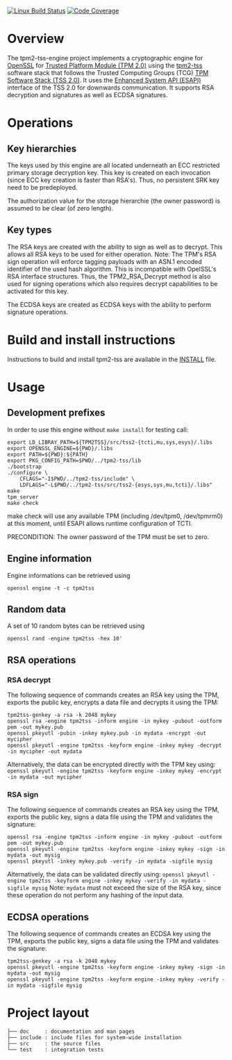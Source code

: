 [![Linux Build Status](https://travis-ci.org/tpm2-software/tpm2-tss-engine.svg?branch=master)](https://travis-ci.org/tpm2-software/tpm2-tss-engine)
[![Code Coverage](https://codecov.io/gh/tpm2-software/tpm2-tss-engine/branch/master/graph/badge.svg)](https://codecov.io/gh/tpm2-software/tpm2-tss-engine)

# Overview
The tpm2-tss-engine project implements a cryptographic engine for
[OpenSSL](https://www.openssl.org) for
[Trusted Platform Module (TPM 2.0)](https://trustedcomputinggroup.org/work-groups/trusted-platform-module/)
using the [tpm2-tss](https://www.github.org/tpm2-software/tpm2-tss) software stack
that follows the Trusted Computing Groups (TCG) 
[TPM Software Stack (TSS 2.0)](https://trustedcomputinggroup.org/work-groups/software-stack/).
It uses the 
[Enhanced System API (ESAPI)](https://trustedcomputinggroup.org/wp-content/uploads/TSS_ESAPI_Version-0.9_Revision-04_reviewEND030918.pdf)
interface of the TSS 2.0 for downwards communication.
It supports RSA decryption and signatures as well as ECDSA signatures.

# Operations

## Key hierarchies
The keys used by this engine are all located underneath an ECC restricted
primary storage decryption key. This key is created on each invocation (since
ECC key creation is faster than RSA's). Thus, no persistent SRK key need to be
predeployed.

The authorization value for the storage hierarchie (the owner password) is
assumed to be clear (of zero length).

## Key types
The RSA keys are created with the ability to sign as well as to decrypt.
This allows all RSA keys to be used for either operation.
Note: The TPM's RSA sign operation will enforce tagging payloads with an ASN.1
encoded identifier of the used hash algorithm. This is incompatible with
OpelSSL's RSA interface structures. Thus, the TPM2_RSA_Decrypt method is also
used for signing operations which also requires decrypt capabilities to be
activated for this key.

The ECDSA keys are created as ECDSA keys with the ability to perform signature
operations.

# Build and install instructions
Instructions to build and install tpm2-tss are available in the
[INSTALL](INSTALL.md) file.

# Usage

## Development prefixes
In order to use this engine without `make install` for testing call:
```
export LD_LIBRAY_PATH=${TPM2TSS}/src/tss2-{tcti,mu,sys,esys}/.libs
export OPENSSL_ENGINE=${PWD}/.libs
export PATH=${PWD}:${PATH}
export PKG_CONFIG_PATH=$PWD/../tpm2-tss/lib
./bootstrap
./configure \
    CFLAGS="-I$PWD/../tpm2-tss/include" \
    LDFLAGS="-L$PWD/../tpm2-tss/src/tss2-{esys,sys,mu,tcti}/.libs"
make
tpm_server
make check
```
make check will use any available TPM (including /dev/tpm0,
/dev/tpmrm0) at this moment, until ESAPI allows runtime configuration of TCTI.

PRECONDITION: The owner password of the TPM must be set to zero.

## Engine information
Engine informations can be retrieved using
```
openssl engine -t -c tpm2tss
```

## Random data
A set of 10 random bytes can be retrieved using
```
openssl rand -engine tpm2tss -hex 10'
```

## RSA operations

### RSA decrypt
The following sequence of commands creates an RSA key using the TPM, exports the
public key, encrypts a data file and decrypts it using the TPM:
```
tpm2tss-genkey -a rsa -k 2048 mykey
openssl rsa -engine tpm2tss -inform engine -in mykey -pubout -outform pem -out mykey.pub
openssl pkeyutl -pubin -inkey mykey.pub -in mydata -encrypt -out mycipher
openssl pkeyutl -engine tpm2tss -keyform engine -inkey mykey -decrypt -in mycipher -out mydata
```
Alternatively, the data can be encrypted directly with the TPM key using:
`openssl pkeyutl -engine tpm2tss -keyform engine -inkey mykey -encrypt -in mydata -out mycipher`

### RSA sign
The following sequence of commands creates an RSA key using the TPM, exports the
public key, signs a data file using the TPM and validates the signature:
```
openssl rsa -engine tpm2tss -inform engine -in mykey -pubout -outform pem -out mykey.pub
openssl pkeyutl -engine tpm2tss -keyform engine -inkey mykey -sign -in mydata -out mysig
openssl pkeyutl -inkey mykey.pub -verify -in mydata -sigfile mysig
```
Alternatively, the data can be validated directly using:
`openssl pkeyutl -engine tpm2tss -keyform engine -inkey mykey -verify -in mydata -sigfile mysig`
Note: `mydata` must not exceed the size of the RSA key, since these operation
do not perform any hashing of the input data.

## ECDSA operations
The following sequence of commands creates an ECDSA key using the TPM, exports
the public key, signs a data file using the TPM and validates the signature:
```
tpm2tss-genkey -a rsa -k 2048 mykey
openssl pkeyutl -engine tpm2tss -keyform engine -inkey mykey -sign -in mydata -out mysig
openssl pkeyutl -engine tpm2tss -keyform engine -inkey mykey -verify -in mydata -sigfile mysig
```

# Project layout
```
├── doc     : documentation and man pages
├── include : include files for system-wide installation
├── src     : the source files
└── test    : integration tests
```
